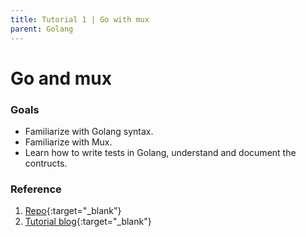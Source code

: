 ```yaml
---
title: Tutorial 1 | Go with mux
parent: Golang
---
```


# Go and mux

### Goals
* Familiarize with Golang syntax.
* Familiarize with Mux.
* Learn how to write tests in Golang, understand and document the contructs.

### Reference
1. [Repo](https://github.com/TomFern/go-mux-api){:target="_blank"}
2. [Tutorial blog](https://semaphoreci.com/community/tutorials/building-and-testing-a-rest-api-in-go-with-gorilla-mux-and-postgresql){:target="_blank"}
